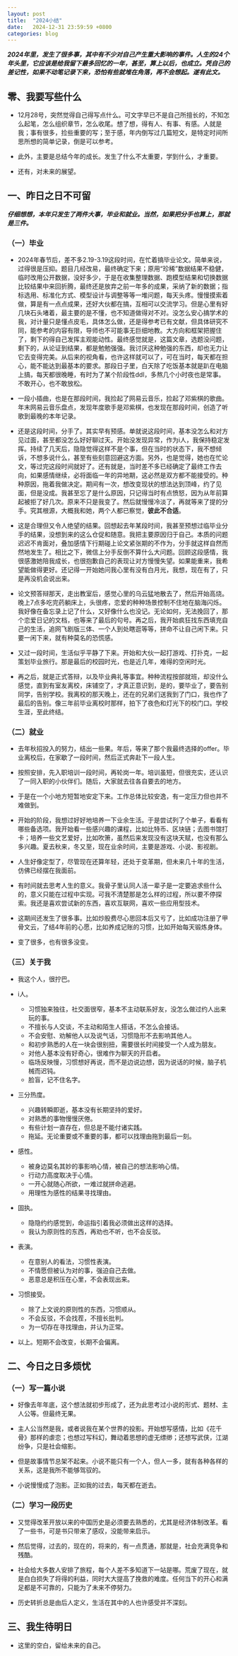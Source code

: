```yaml
---
layout: post
title:  "2024小结"
date:   2024-12-31 23:59:59 +0800
categories: blog
---
```


***2024年里，发生了很多事，其中有不少对自己产生重大影响的事件。人生的24个年头里，它应该是给我留下最多回忆的一年，甚至，算上以后，也成立。凭自己的差记性，如果不动笔记录下来，恐怕有些就堆在角落，再不会想起。遂有此文。***

## 零、我要写些什么

- 12月28号，突然觉得自己得写点什么。可文字早已不是自己所擅长的，不知怎么起笔，怎么组织章节，怎么收尾。想了想，得有人、有事、有感。人就是我；事有很多，捡些重要的写；至于感，年内倒写过几篇短文，是特定时间所思所想的简单记录，倒是可以参考。

- 此外，主要是总结今年的成长。发生了什么不太重要，学到什么，才重要。

- 还有，对未来的展望。

## 一、昨日之日不可留

***仔细想想，本年只发生了两件大事，毕业和就业。当然，如果把分手也算上，那就是三件。***

### （一）毕业

- 2024年春节后，差不多2.19-3.19这段时间，在忙着搞毕业论文。简单来说，过得很是压抑。题目几经改易，最终确定下来；原用“珍稀”数据结果不稳健，临时改用公开数据，没好多少，于是在收集整理数据、跑模型结果和切换数据比较结果中来回折腾，最终还是放弃之前一年多的成果，采纳了新的数据；指标选用、标准化方式、模型设计与调整等等一堆问题，每天头疼。慢慢摸索着做，算是有一点点成果，还好大伙都在搞，互相可以交流学习。但是心里有好几块石头堵着，最主要的是不懂，也不知道做得对不对。没怎么安心搞学术的我，对计量只是懂点皮毛，具体怎么做，还是得参考已有文献，但具体研究不同，能参考的内容有限，导师也不可能事无巨细地教。大方向和框架把握住了，剩下的得自己发挥主观能动性。最终感觉就是，这篇文章，选题没问题，剩下的，从论证到结果，都是勉勉强强。我讨厌这种勉强的东西，却也无力让它去变得完美。从后来的视角看，也许这样就可以了，可在当时，每天都在担心，能不能达到最基本的要求。那段日子里，白天除了吃饭基本就是趴在电脑上搞，每天都很晚睡，有时为了某个阶段性ddl，多熬几个小时夜也是常事。不敢开心，也不敢放松。

- 一段小插曲，也是在那段时间，我捡起了网易云音乐，捡起了邓紫棋的歌曲。年末网易云音乐盘点，发现年度歌手是邓紫棋，也发现在那段时间，创造了听歌到最晚的本年记录。

- 还是这段时间，分手了。其实早有预感。单就说这段时间，基本没怎么和对方见过面，甚至都没怎么好好聊过天。开始没发现异常，作为i人，我保持稳定发挥。持续了几天后，隐隐觉得这样不是个事，但在当时的状态下，我不想倾诉，不想多说什么，甚至有些刻意回避这方面。另外，也是觉得，她也在忙论文，等过完这段时间就好了。还有就是，当时差不多已经确定了最终工作去向，如果感情继续，必将面临一年的异地期，这必然是双方都不能接受的。种种原因，拖着我做决定。期间有一次，想改变现状的想法达到顶峰，约了见面，但是没成。我甚至忘了是什么原因，只记得当时有点愤怒，因为从年前算起被拒了好几次。原来不只是我变了。然后就慢慢冷淡了，再就等来了提的分手。究其根源，大概我和她，两个人都已察觉，**彼此不合适**。

- 这是合理但又令人绝望的结果。回想起去年某段时间，我甚至预想过临毕业分手的结果，没想到来的这么仓促和随意。我把主要原因归于自己。本质的问题迟迟不肯面对，叠加感情下行期碰上论文紧张期的不作为，分手就这样自然而然地发生了。相比之下，微信上分手反倒不算什么大问题。回顾这段感情，我很感激她陪我成长，也很抱歉自己的表现让对方慢慢失望。如果能重来，我希望能做得更好。还记得一开始她问我心里有没有白月光，我想，现在有了，只是再没机会说出来。

- 论文预答辩那天，走出教室后，感觉心里的乌云猛地散去了，然后开始高烧。晚上7点多吃完药躺床上，头很疼，恋爱的种种场景控制不住地在脑海闪烁。我好像在备忘录上记了什么，又好像什么也没记。无论如何，无法挽回了，那个恋爱日记的文档，也等来了最后的句号。再之后，我开始疯狂找东西填充自己的生活，追网飞剧版三体、一个人到处瞎逛等等，拼命不让自己闲下来。只要一闲下来，就有种莫名的恐慌感。

- 又过一段时间，生活似乎平静了下来。开始和大伙一起打游戏、打扑克，一起策划毕业旅行。那是最后的校园时光，也是近几年，难得的空闲时光。

- 再之后，就是正式答辩，以及毕业典礼等事宜。种种流程按部就班，却没什么感觉，直到有室友离校，床铺空了，才真正意识到，是的，要毕业了，要告别同学，告别学校。我离校的那天晚上，还在的兄弟们送我到了门口，我也作了最后的告别。像三年前毕业离校时那样，拍下了夜色和灯光下的校门口。学校生涯，至此终结。

### （二）就业

- 去年秋招投入的努力，结出一些果。年后，等来了那个我最终选择的offer。毕业离校后，在家歇了一段时间，然后正式奔赴下一段人生。

- 按照安排，先入职培训一段时间，再轮岗一年。培训虽短，但很充实，还认识了一同入职的小伙伴们。随后，大家就去往各自要去的地方。

- 于是在一个小地方短暂地安定下来。工作总体比较安逸，有一定压力但也并不难做到。

- 开始的阶段，我想过好好地培养一下业余生活。于是尝试列了个单子，看看有哪些备选项。我开始看一些感兴趣的课程，比如比特币、区块链；去图书馆打卡；培养一些文艺爱好，比如吹箫，虽然后来发现没有这块天赋，也没有那么多兴趣。夏去秋来，冬又至，现在业余时间，主要是游戏、小说、影视剧。

- 人生好像定型了，尽管现在还算年轻，还处于变革期，但未来几十年的生活，仿佛已经摆在我面前。

- 有时间就去思考人生的意义。我骨子里认同人活一辈子是一定要追求些什么的，意义只能在过程中实现。可我不清楚那是怎么样的过程，所以要不停探索。我还是喜欢尝试新的东西，喜欢互联网，喜欢一些应用型技术。

- 这期间还发生了很多事。比如炒股费尽心思回本后又亏了，比如成功注册了甲骨文云，了结4年前的心愿，比如养成记账的习惯，比如开始每天锻炼身体。

- 变了很多，也有很多没变。

### （三）关于我

- 我这个人，很拧巴。

- i人。
  - 习惯独来独往，社交面很窄，基本不主动联系好友，没怎么做过约人出来玩的事。
  - 不擅长与人交谈，不主动和陌生人搭话，不怎么会接话。
  - 不会安慰、劝解他人以及说气话，习惯隐形不去影响其他人。
  - 和初步熟悉的人在一块会很别扭，需要很长时间接受一个人成为朋友。
  - 对他人基本没有好奇心，很难作为聊天的开启者。
  - 临场反映慢，习惯想好再说，而不是边说边想，因为说话的时候，脑子机械而迟钝。
  - 脸盲，记不住名字。

- 三分热度。
  - 兴趣转瞬即逝，基本没有长期坚持的爱好。
  - 对熟悉的事物慢慢厌倦。
  - 有些计划一直存在，但总是不能付诸实践。
  - 拖延。无论重要或不重要的事，都可以找理由拖到最后一刻。

- 感性。
  - 被身边莫名其妙的事影响心情，被自己的想法影响心情。
  - 行动力高度取决于心情。
  - 一开心就随心所欲，一难过就拼命逃避。 
  - 用理性为感性的结果寻找理由。

- 固执。
  - 隐隐约约感觉到，命运指引着我必须做出这样的选择。
  - 我认为原则性的东西，再劝也不听，也不会反驳。

- 表演。
  - 在意别人的看法，习惯性表演。
  - 不情愿但被认为对的事，强迫自己去做。
  - 恶意总是积压在心里，不会表现出来。

- 习惯接受。
  - 除了上文说的原则性的东西，习惯顺从。
  - 不会反驳，不会找茬，不擅长批判。
  - 为一切存在寻找理由，并认为正常。

- 以上。短期不会改变，长期不会偏离。

## 二、今日之日多烦忧

### （一）写一篇小说

- 好像去年年底，这个想法就初步形成了，还为此思考过小说的形式、题材、主人公等。但最终无果。

- 主人公当然是我，或者说我在某个世界的投影。开始想写感情，比如《花千骨》那样的虐恋；也想过写科幻，舞动着思想的虚无缥缈；还想写武侠，江湖纷争，只是社会缩影。

- 但是故事情节总架不起来。小说不能只有一个人，但人一多，就有各种各样的关系，这是我所不能够驾驭的。

- 小说慢慢成了泡影。正如我的过去，每天都在逝去。

### （二）学习一段历史

- 又觉得改革开放以来的中国历史是必须要去熟悉的，尤其是经济体制改革。看了一些书，可是书只带来了感叹，没能带来启示。

- 然后觉得，过去的，现在的，将来的，有一点贯通，那就是，社会充满竞争和残酷。

- 社会给大多数人安排了旅程，每个人差不多知道下一站是哪。荒废了现在，就是白白损失了将得的利益，同时大大提高了挽救的难度。任何当下的开心和满足都是不可靠的，只能为了未来不停努力。

- 历史转折总是由后人定义，生活在其中的人也许感受并不深刻。

## 三、我生待明日

- 这里的空白，留给未来的自己。
